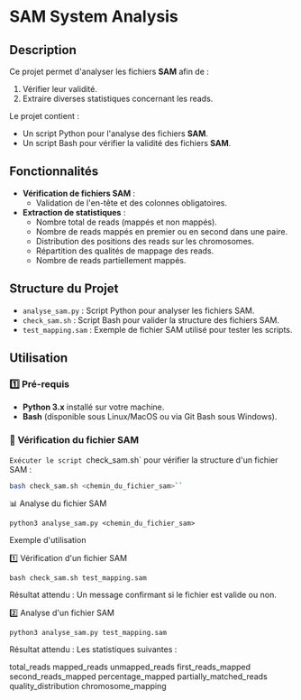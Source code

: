 #  SAM System Analysis

## Description
Ce projet permet d'analyser les fichiers **SAM** afin de :
1. Vérifier leur validité.
2. Extraire diverses statistiques concernant les reads. 

Le projet contient :
- Un script Python pour l'analyse des fichiers **SAM**.
- Un script Bash pour vérifier la validité des fichiers **SAM**.

## Fonctionnalités
- **Vérification de fichiers SAM** :
  - Validation de l'en-tête et des colonnes obligatoires.
- **Extraction de statistiques** :
  - Nombre total de reads (mappés et non mappés).
  - Nombre de reads mappés en premier ou en second dans une paire.
  - Distribution des positions des reads sur les chromosomes.
  - Répartition des qualités de mappage des reads.
  - Nombre de reads partiellement mappés.

## Structure du Projet
- `analyse_sam.py` : Script Python pour analyser les fichiers SAM.
- `check_sam.sh` : Script Bash pour valider la structure des fichiers SAM.
- `test_mapping.sam` : Exemple de fichier SAM utilisé pour tester les scripts.

## Utilisation

### 1️⃣ Pré-requis
- **Python 3.x** installé sur votre machine.
- **Bash** (disponible sous Linux/MacOS ou via Git Bash sous Windows).

### 🧪 Vérification du fichier SAM
`Exécuter le script `check_sam.sh` pour vérifier la structure d'un fichier SAM :
```bash
bash check_sam.sh <chemin_du_fichier_sam>``

````

📊 Analyse du fichier SAM
````Pour analyser un fichier SAM et en extraire des statistiques, utilisez le script analyse_sam.py :
python3 analyse_sam.py <chemin_du_fichier_sam>

````
Exemple d'utilisation

1️⃣ Vérification d'un fichier SAM
````Commande :
bash check_sam.sh test_mapping.sam
````
Résultat attendu :
Un message confirmant si le fichier est valide ou non.

2️⃣ Analyse d'un fichier SAM
````Commande :
python3 analyse_sam.py test_mapping.sam
````
Résultat attendu :
Les statistiques suivantes :

 total_reads
 mapped_reads
 unmapped_reads
 first_reads_mapped
 second_reads_mapped
 percentage_mapped
 partially_matched_reads
 quality_distribution
 chromosome_mapping
    





